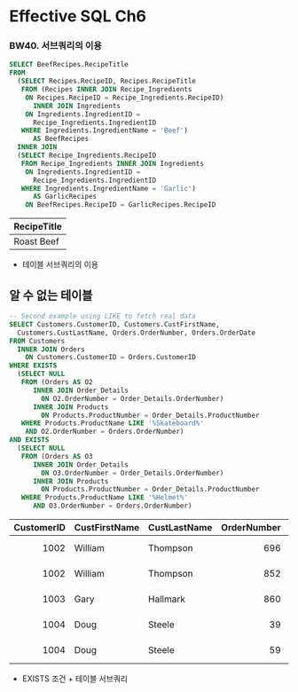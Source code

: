 # Effective SQL Ch6

### BW40. 서브쿼리의 이용

```sql
SELECT BeefRecipes.RecipeTitle
FROM 
  (SELECT Recipes.RecipeID, Recipes.RecipeTitle
   FROM (Recipes INNER JOIN Recipe_Ingredients
    ON Recipes.RecipeID = Recipe_Ingredients.RecipeID) 
      INNER JOIN Ingredients 
    ON Ingredients.IngredientID = 
      Recipe_Ingredients.IngredientID
   WHERE Ingredients.IngredientName = 'Beef') 
      AS BeefRecipes
  INNER JOIN
  (SELECT Recipe_Ingredients.RecipeID
   FROM Recipe_Ingredients INNER JOIN Ingredients
    ON Ingredients.IngredientID = 
      Recipe_Ingredients.IngredientID
   WHERE Ingredients.IngredientName = 'Garlic') 
      AS GarlicRecipes 
    ON BeefRecipes.RecipeID = GarlicRecipes.RecipeID
```
| RecipeTitle | 
| - | 
| Roast Beef | 
- 테이블 서브쿼리의 이용


알 수 없는 테이블
---
```sql
-- Second example using LIKE to fetch real data
SELECT Customers.CustomerID, Customers.CustFirstName, 
  Customers.CustLastName, Orders.OrderNumber, Orders.OrderDate
FROM Customers
  INNER JOIN Orders
    ON Customers.CustomerID = Orders.CustomerID
WHERE EXISTS 
  (SELECT NULL
   FROM (Orders AS O2
      INNER JOIN Order_Details
        ON O2.OrderNumber = Order_Details.OrderNumber)
      INNER JOIN Products
        ON Products.ProductNumber = Order_Details.ProductNumber 
   WHERE Products.ProductName LIKE '%Skateboard%' 
    AND O2.OrderNumber = Orders.OrderNumber)
AND EXISTS 
  (SELECT NULL
   FROM (Orders AS O3 
      INNER JOIN Order_Details
        ON O3.OrderNumber = Order_Details.OrderNumber)
      INNER JOIN Products
        ON Products.ProductNumber = Order_Details.ProductNumber 
   WHERE Products.ProductName LIKE '%Helmet%'
      AND O3.OrderNumber = Orders.OrderNumber)
```
| CustomerID | CustFirstName | CustLastName | OrderNumber | OrderDate | 
| -: | - | - | -: | - | 
| 1002 | William | Thompson | 696 | 2016-01-15 | 
| 1002 | William | Thompson | 852 | 2016-02-13 | 
| 1003 | Gary | Hallmark | 860 | 2016-02-16 | 
| 1004 | Doug | Steele | 39 | 2015-09-07 | 
| 1004 | Doug | Steele | 59 | 2015-09-09 | 
- EXISTS 조건 + 테이블 서브쿼리




